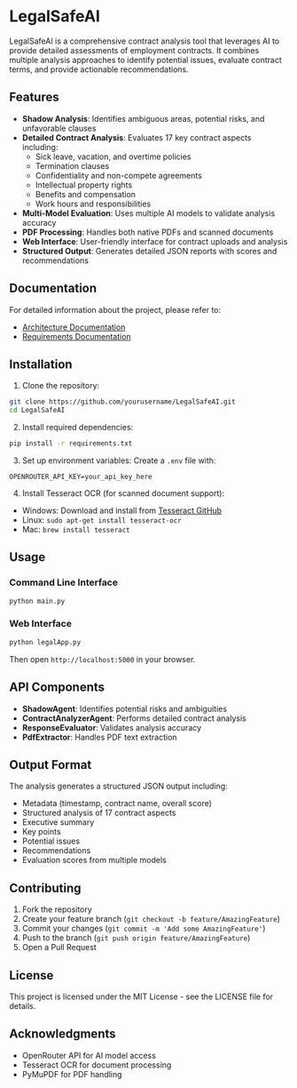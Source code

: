 # LegalSafeAI

LegalSafeAI is a comprehensive contract analysis tool that leverages AI to provide detailed assessments of employment contracts. It combines multiple analysis approaches to identify potential issues, evaluate contract terms, and provide actionable recommendations.

## Features

- **Shadow Analysis**: Identifies ambiguous areas, potential risks, and unfavorable clauses
- **Detailed Contract Analysis**: Evaluates 17 key contract aspects including:
  - Sick leave, vacation, and overtime policies
  - Termination clauses
  - Confidentiality and non-compete agreements
  - Intellectual property rights
  - Benefits and compensation
  - Work hours and responsibilities
- **Multi-Model Evaluation**: Uses multiple AI models to validate analysis accuracy
- **PDF Processing**: Handles both native PDFs and scanned documents
- **Web Interface**: User-friendly interface for contract uploads and analysis
- **Structured Output**: Generates detailed JSON reports with scores and recommendations

## Documentation

For detailed information about the project, please refer to:
- [Architecture Documentation](https://docs.google.com/document/d/16NRgPNfQAgirhzmx4Sdm4cbQvAZzv7McQdEldCN5jtY/edit?usp=sharing)
- [Requirements Documentation](https://docs.google.com/document/d/1yWA7sgaBD_8a07xRo1Rd_r1ITXn7VDPXf0ucCEgiOy4/edit?usp=sharing)

## Installation

1. Clone the repository:
```bash
git clone https://github.com/yourusername/LegalSafeAI.git
cd LegalSafeAI
```

2. Install required dependencies:
```bash
pip install -r requirements.txt
```

3. Set up environment variables:
Create a `.env` file with:
```
OPENROUTER_API_KEY=your_api_key_here
```

4. Install Tesseract OCR (for scanned document support):
- Windows: Download and install from [Tesseract GitHub](https://github.com/UB-Mannheim/tesseract/wiki)
- Linux: `sudo apt-get install tesseract-ocr`
- Mac: `brew install tesseract`

## Usage

### Command Line Interface
```bash
python main.py
```

### Web Interface
```bash
python legalApp.py
```
Then open `http://localhost:5000` in your browser.

## API Components

- **ShadowAgent**: Identifies potential risks and ambiguities
- **ContractAnalyzerAgent**: Performs detailed contract analysis
- **ResponseEvaluator**: Validates analysis accuracy
- **PdfExtractor**: Handles PDF text extraction

## Output Format

The analysis generates a structured JSON output including:
- Metadata (timestamp, contract name, overall score)
- Structured analysis of 17 contract aspects
- Executive summary
- Key points
- Potential issues
- Recommendations
- Evaluation scores from multiple models

## Contributing

1. Fork the repository
2. Create your feature branch (`git checkout -b feature/AmazingFeature`)
3. Commit your changes (`git commit -m 'Add some AmazingFeature'`)
4. Push to the branch (`git push origin feature/AmazingFeature`)
5. Open a Pull Request

## License

This project is licensed under the MIT License - see the LICENSE file for details.

## Acknowledgments

- OpenRouter API for AI model access
- Tesseract OCR for document processing
- PyMuPDF for PDF handling
